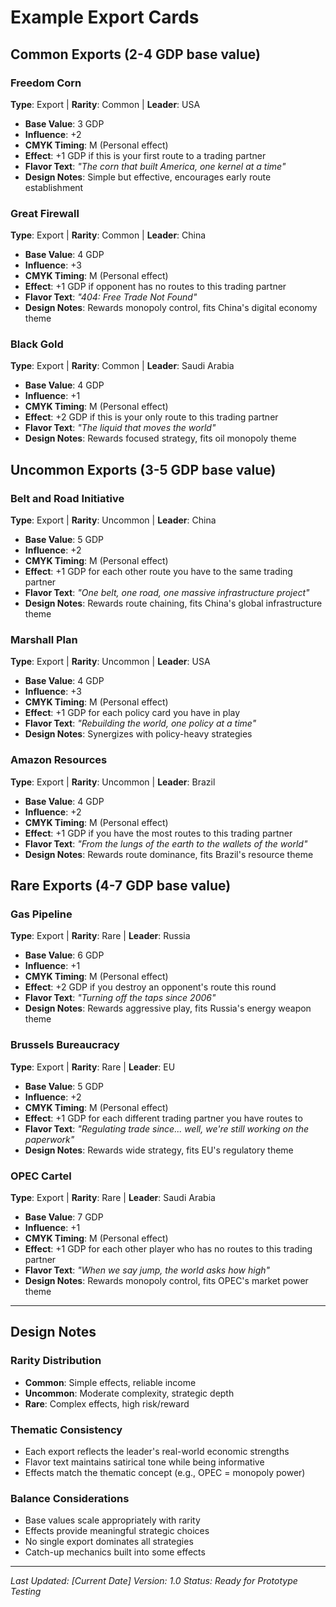 # Example Export Cards

## Common Exports (2-4 GDP base value)

### Freedom Corn
**Type**: Export | **Rarity**: Common | **Leader**: USA
- **Base Value**: 3 GDP
- **Influence**: +2
- **CMYK Timing**: M (Personal effect)
- **Effect**: +1 GDP if this is your first route to a trading partner
- **Flavor Text**: *"The corn that built America, one kernel at a time"*
- **Design Notes**: Simple but effective, encourages early route establishment

### Great Firewall
**Type**: Export | **Rarity**: Common | **Leader**: China  
- **Base Value**: 4 GDP
- **Influence**: +3
- **CMYK Timing**: M (Personal effect)
- **Effect**: +1 GDP if opponent has no routes to this trading partner
- **Flavor Text**: *"404: Free Trade Not Found"*
- **Design Notes**: Rewards monopoly control, fits China's digital economy theme

### Black Gold
**Type**: Export | **Rarity**: Common | **Leader**: Saudi Arabia
- **Base Value**: 4 GDP
- **Influence**: +1
- **CMYK Timing**: M (Personal effect)
- **Effect**: +2 GDP if this is your only route to this trading partner
- **Flavor Text**: *"The liquid that moves the world"*
- **Design Notes**: Rewards focused strategy, fits oil monopoly theme

## Uncommon Exports (3-5 GDP base value)

### Belt and Road Initiative
**Type**: Export | **Rarity**: Uncommon | **Leader**: China
- **Base Value**: 5 GDP
- **Influence**: +2
- **CMYK Timing**: M (Personal effect)
- **Effect**: +1 GDP for each other route you have to the same trading partner
- **Flavor Text**: *"One belt, one road, one massive infrastructure project"*
- **Design Notes**: Rewards route chaining, fits China's global infrastructure theme

### Marshall Plan
**Type**: Export | **Rarity**: Uncommon | **Leader**: USA
- **Base Value**: 4 GDP
- **Influence**: +3
- **CMYK Timing**: M (Personal effect)
- **Effect**: +1 GDP for each policy card you have in play
- **Flavor Text**: *"Rebuilding the world, one policy at a time"*
- **Design Notes**: Synergizes with policy-heavy strategies

### Amazon Resources
**Type**: Export | **Rarity**: Uncommon | **Leader**: Brazil
- **Base Value**: 4 GDP
- **Influence**: +2
- **CMYK Timing**: M (Personal effect)
- **Effect**: +1 GDP if you have the most routes to this trading partner
- **Flavor Text**: *"From the lungs of the earth to the wallets of the world"*
- **Design Notes**: Rewards route dominance, fits Brazil's resource theme

## Rare Exports (4-7 GDP base value)

### Gas Pipeline
**Type**: Export | **Rarity**: Rare | **Leader**: Russia
- **Base Value**: 6 GDP
- **Influence**: +1
- **CMYK Timing**: M (Personal effect)
- **Effect**: +2 GDP if you destroy an opponent's route this round
- **Flavor Text**: *"Turning off the taps since 2006"*
- **Design Notes**: Rewards aggressive play, fits Russia's energy weapon theme

### Brussels Bureaucracy
**Type**: Export | **Rarity**: Rare | **Leader**: EU
- **Base Value**: 5 GDP
- **Influence**: +2
- **CMYK Timing**: M (Personal effect)
- **Effect**: +1 GDP for each different trading partner you have routes to
- **Flavor Text**: *"Regulating trade since... well, we're still working on the paperwork"*
- **Design Notes**: Rewards wide strategy, fits EU's regulatory theme

### OPEC Cartel
**Type**: Export | **Rarity**: Rare | **Leader**: Saudi Arabia
- **Base Value**: 7 GDP
- **Influence**: +1
- **CMYK Timing**: M (Personal effect)
- **Effect**: +1 GDP for each other player who has no routes to this trading partner
- **Flavor Text**: *"When we say jump, the world asks how high"*
- **Design Notes**: Rewards monopoly control, fits OPEC's market power theme

---

## Design Notes

### Rarity Distribution
- **Common**: Simple effects, reliable income
- **Uncommon**: Moderate complexity, strategic depth
- **Rare**: Complex effects, high risk/reward

### Thematic Consistency
- Each export reflects the leader's real-world economic strengths
- Flavor text maintains satirical tone while being informative
- Effects match the thematic concept (e.g., OPEC = monopoly power)

### Balance Considerations
- Base values scale appropriately with rarity
- Effects provide meaningful strategic choices
- No single export dominates all strategies
- Catch-up mechanics built into some effects

---

*Last Updated: [Current Date]*
*Version: 1.0*
*Status: Ready for Prototype Testing*
